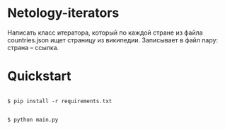# Netology-iterators

Написать класс итератора, который по каждой стране из файла countries.json ищет страницу из википедии.
Записывает в файл пару: страна – ссылка.

# Quickstart

```#!bash

$ pip install -r requirements.txt

```

```#!bash

$ python main.py

```